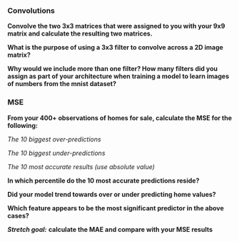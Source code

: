 ### Convolutions

**Convolve the two 3x3 matrices that were assigned to you with your 9x9 matrix and calculate the resulting two matrices.**

**What is the purpose of using a 3x3 filter to convolve across a 2D image matrix?**

**Why would we include more than one filter? How many filters did you assign as part of your architecture when training a model to learn images of numbers from the mnist dataset?**

### MSE

**From your 400+ observations of homes for sale, calculate the MSE for the following:**

*The 10 biggest over-predictions*

*The 10 biggest under-predictions*

*The 10 most accurate results (use absolute value)*

**In which percentile do the 10 most accurate predictions reside?**

**Did your model trend towards over or under predicting home values?**

**Which feature appears to be the most significant predictor in the above cases?**

***Stretch goal:*** **calculate the MAE and compare with your MSE results**
